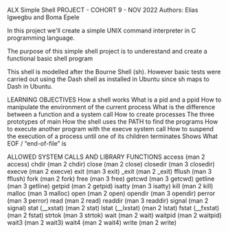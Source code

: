 ALX Simple Shell PROJECT - COHORT 9 - NOV 2022
Authors:
Elias Igwegbu and Boma Epele

In this project we'll create a simple UNIX command interpreter in C programming language.

The purpose of this simple shell project is to  underestand and create a functional basic shell program

This shell is modelled after the Bourne Shell (sh). However basic tests were carried out using the Dash shell as installed in Ubuntu since sh maps to Dash in Ubuntu.

LEARNING OBJECTIVES
How a shell works
What is a pid and a ppid
How to manipulate the environment of the current process
What is the difference between a function and a system call
How to create processes
The three prototypes of main
How the shell uses the PATH to find the programs
How to execute another program with the execve system call
How to suspend the execution of a process until one of its children terminates
Shows What EOF / “end-of-file” is

ALLOWED SYSTEM CALLS AND LIBRARY FUNCTIONS
access (man 2 access)
chdir (man 2 chdir)
close (man 2 close)
closedir (man 3 closedir)
execve (man 2 execve)
exit (man 3 exit)
_exit (man 2 _exit)
fflush (man 3 fflush)
fork (man 2 fork)
free (man 3 free)
getcwd (man 3 getcwd)
getline (man 3 getline)
getpid (man 2 getpid)
isatty (man 3 isatty)
kill (man 2 kill)
malloc (man 3 malloc)
open (man 2 open)
opendir (man 3 opendir)
perror (man 3 perror)
read (man 2 read)
readdir (man 3 readdir)
signal (man 2 signal)
stat (__xstat) (man 2 stat)
lstat (__lxstat) (man 2 lstat)
fstat (__fxstat) (man 2 fstat)
strtok (man 3 strtok)
wait (man 2 wait)
waitpid (man 2 waitpid)
wait3 (man 2 wait3)
wait4 (man 2 wait4)
write (man 2 write)
